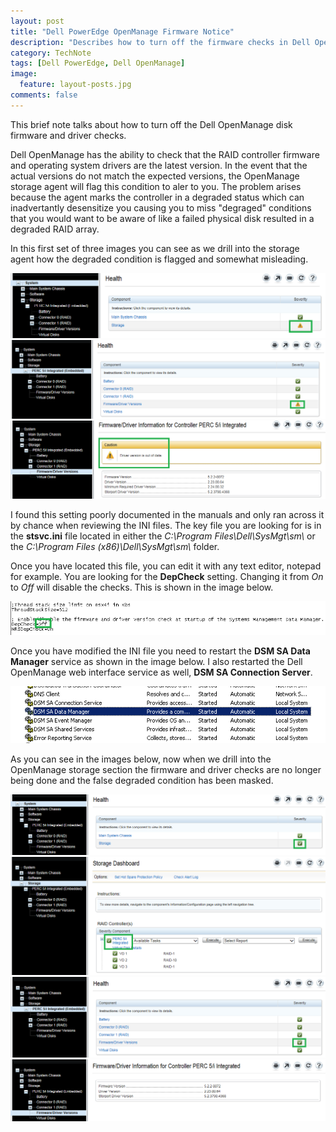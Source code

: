 ```yaml
---
layout: post
title: "Dell PowerEdge OpenManage Firmware Notice"
description: "Describes how to turn off the firmware checks in Dell OpenManage."
category: TechNote
tags: [Dell PowerEdge, Dell OpenManage]
image: 
  feature: layout-posts.jpg
comments: false
---
```


This brief note talks about how to turn off the Dell OpenManage disk firmware and driver checks.

<!-- more -->

Dell OpenManage has the ability to check that the RAID controller firmware and operating system drivers are the latest version. In the event that the actual versions do not match the expected versions, the OpenManage storage agent will flag this condition to aler to you. The problem arises because the agent marks the controller in a degraded status which can inadvertantly desensitize you causing you to miss "degraged" conditions that you would want to be aware of like a failed physical disk resulted in a degraded RAID array. 

In this first set of three images you can see as we drill into the storage agent how the degraded condition is flagged and somewhat misleading.

![](/images/posts/dell-openmanage-firmware-notice-01.png)
![](/images/posts/dell-openmanage-firmware-notice-02.png)
![](/images/posts/dell-openmanage-firmware-notice-03.png)

I found this setting poorly documented in the manuals and only ran across it by chance when reviewing the INI files. The key file you are looking for is in the **stsvc.ini** file located in either the *C:\\Program Files\\Dell\\SysMgt\\sm\\* or the *C:\\Program Files (x86)\\Dell\\SysMgt\\sm\\* folder.

Once you have located this file, you can edit it with any text editor, notepad for example. You are looking for the **DepCheck** setting. Changing it from *On* to *Off* will disable the checks. This is shown in the image below.

![](/images/posts/dell-openmanage-firmware-notice-04.png)

Once you have modified the INI file you need to restart the **DSM SA Data Manager** service as shown in the image below. I also restarted the Dell OpenManage web interface service as well, **DSM SA Connection Server**.

![](/images/posts/dell-openmanage-firmware-notice-05.png)

As you can see in the images below, now when we drill into the OpenManage storage section the firmware and driver checks are no longer being done and the false degraded condition has been masked.

![](/images/posts/dell-openmanage-firmware-notice-06.png)
![](/images/posts/dell-openmanage-firmware-notice-07.png)
![](/images/posts/dell-openmanage-firmware-notice-08.png)
![](/images/posts/dell-openmanage-firmware-notice-09.png)

